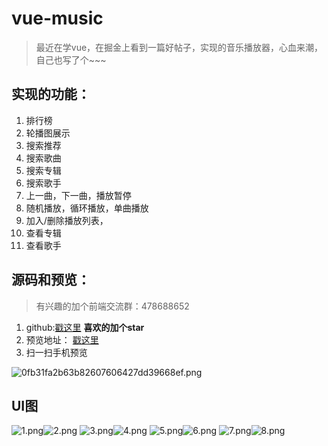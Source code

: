 # vue-music

> 最近在学vue，在掘金上看到一篇好帖子，实现的音乐播放器，心血来潮，自己也写了个~~~

## 实现的功能：
1. 排行榜
2. 轮播图展示
3. 搜索推荐
4. 搜索歌曲
5. 搜索专辑
6. 搜索歌手
7. 上一曲，下一曲，播放暂停
8. 随机播放，循环播放，单曲播放
9. 加入/删除播放列表，
10. 查看专辑
11. 查看歌手

## 源码和预览：

> 有兴趣的加个前端交流群：478688652

1. github:[戳这里](https://github.com/gaoxiaosong1113/vue-music)  **喜欢的加个star**
1. 预览地址： [戳这里](http://www.gxspp.com/web/vue-music)
1. 扫一扫手机预览

![0fb31fa2b63b82607606427dd39668ef.png](./src/assets/images/1.jpg)

 ## UI图
![1.png](./src/assets/images/2.png)![2.png](./src/assets/images/3.png)
![3.png](./src/assets/images/4.png)![4.png](./src/assets/images/5.png)
![5.png](./src/assets/images/6.png)![6.png](./src/assets/images/7.png)
![7.png](./src/assets/images/8.png)![8.png](./src/assets/images/9.png)
